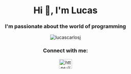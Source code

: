 <h1 align="center">Hi 🤙, I'm Lucas</h1>
<h3 align="center">I'm passionate about the world of programming</h3>

<p align="middle"> <img src="https://komarev.com/ghpvc/?username=lucascarlosj&label=Profile%20views&color=0e75b6&style=flat" alt="lucascarlosj" /> </p>

<h3 align="middle">Connect with me:</h3>
<p align="middle">
<a href="https://www.linkedin.com/in/lucas-carlos-a9ba44197/" target="blank"><img align="center" src="https://cdn.jsdelivr.net/npm/simple-icons@3.0.1/icons/linkedin.svg" alt="https://www.linkedin.com/in/lucas-carlos-a9ba44197/" height="30" width="40" /></a>
</p>
